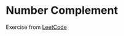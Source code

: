 # Number Complement

Exercise from [LeetCode](https://leetcode.com/problems/number-complement/description/)